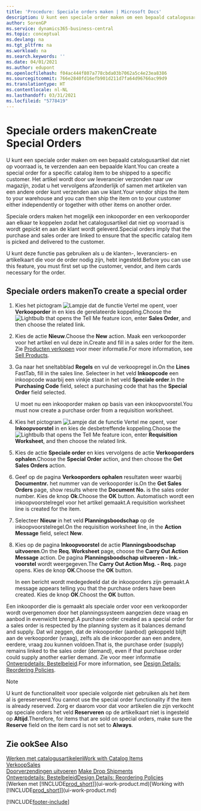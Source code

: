 ```yaml
---
title: 'Procedure: Speciale orders maken | Microsoft Docs'
description: U kunt een speciale order maken om een bepaald catalogusartikel dat niet op voorraad is, te verzenden aan een bepaalde klant. Het artikel wordt door uw leverancier verzonden naar uw magazijn, zodat u het vervolgens afzonderlijk of samen met artikelen van een andere order kunt verzenden aan uw klant.
author: SorenGP
ms.service: dynamics365-business-central
ms.topic: conceptual
ms.devlang: na
ms.tgt_pltfrm: na
ms.workload: na
ms.search.keywords: ''
ms.date: 04/01/2021
ms.author: edupont
ms.openlocfilehash: f04ac444f807a778cbda03b7062a5c4e23ea8386
ms.sourcegitcommit: 766e2840fd16efb901d211d7fa64d96766ac99d9
ms.translationtype: HT
ms.contentlocale: nl-NL
ms.lasthandoff: 03/31/2021
ms.locfileid: "5778419"
---
```

# <a name="create-special-orders"></a><span data-ttu-id="9c79c-104">Speciale orders maken</span><span class="sxs-lookup"><span data-stu-id="9c79c-104">Create Special Orders</span></span>
<span data-ttu-id="9c79c-105">U kunt een speciale order maken om een bepaald catalogusartikel dat niet op voorraad is, te verzenden aan een bepaalde klant.</span><span class="sxs-lookup"><span data-stu-id="9c79c-105">You can create a special order for a specific catalog item to be shipped to a specific customer.</span></span> <span data-ttu-id="9c79c-106">Het artikel wordt door uw leverancier verzonden naar uw magazijn, zodat u het vervolgens afzonderlijk of samen met artikelen van een andere order kunt verzenden aan uw klant.</span><span class="sxs-lookup"><span data-stu-id="9c79c-106">Your vendor ships the item to your warehouse and you can then ship the item on to your customer either independently or together with other items on another order.</span></span>  

<span data-ttu-id="9c79c-107">Speciale orders maken het mogelijk een inkooporder en een verkooporder aan elkaar te koppelen zodat het catalogusartikel dat niet op voorraad is wordt gepickt en aan de klant wordt geleverd.</span><span class="sxs-lookup"><span data-stu-id="9c79c-107">Special orders imply that the purchase and sales order are linked to ensure that the specific catalog item is picked and delivered to the customer.</span></span>  

<span data-ttu-id="9c79c-108">U kunt deze functie pas gebruiken als u de klanten-, leveranciers- en artikelkaart die voor de order nodig zijn, hebt ingesteld.</span><span class="sxs-lookup"><span data-stu-id="9c79c-108">Before you can use this feature, you must first set up the customer, vendor, and item cards necessary for the order.</span></span>  

## <a name="to-create-a-special-order"></a><span data-ttu-id="9c79c-109">Speciale orders maken</span><span class="sxs-lookup"><span data-stu-id="9c79c-109">To create a special order</span></span>  
1.  <span data-ttu-id="9c79c-110">Kies het pictogram ![Lampje dat de functie Vertel me opent](media/ui-search/search_small.png "Vertel me wat u wilt doen"), voer **Verkooporder** in en kies de gerelateerde koppeling.</span><span class="sxs-lookup"><span data-stu-id="9c79c-110">Choose the ![Lightbulb that opens the Tell Me feature](media/ui-search/search_small.png "Tell me what you want to do") icon, enter **Sales Order**, and then choose the related link.</span></span>  
2. <span data-ttu-id="9c79c-111">Kies de actie **Nieuw**.</span><span class="sxs-lookup"><span data-stu-id="9c79c-111">Choose the **New** action.</span></span> <span data-ttu-id="9c79c-112">Maak een  verkooporder voor het artikel en vul deze in.</span><span class="sxs-lookup"><span data-stu-id="9c79c-112">Create and fill in a  sales order for the item.</span></span> <span data-ttu-id="9c79c-113">Zie [Producten verkopen](sales-how-sell-products.md) voor meer informatie.</span><span class="sxs-lookup"><span data-stu-id="9c79c-113">For more information, see [Sell Products](sales-how-sell-products.md).</span></span>
3.  <span data-ttu-id="9c79c-114">Ga naar het sneltabblad **Regels** en vul de verkoopregel in.</span><span class="sxs-lookup"><span data-stu-id="9c79c-114">On the **Lines** FastTab, fill in the sales line.</span></span> <span data-ttu-id="9c79c-115">Selecteer in het veld **Inkoopcode** een inkoopcode waarbij een vinkje staat in het veld **Speciale order**.</span><span class="sxs-lookup"><span data-stu-id="9c79c-115">In the **Purchasing Code** field, select a purchasing code that has the **Special Order** field selected.</span></span>

    <span data-ttu-id="9c79c-116">U moet nu een inkooporder maken op basis van een inkoopvoorstel.</span><span class="sxs-lookup"><span data-stu-id="9c79c-116">You must now create a purchase order from a requisition worksheet.</span></span>  
4. <span data-ttu-id="9c79c-117">Kies het pictogram ![Lampje dat de functie Vertel me opent](media/ui-search/search_small.png "Vertel me wat u wilt doen"), voer **Inkoopvoorstel** in en kies de desbetreffende koppeling.</span><span class="sxs-lookup"><span data-stu-id="9c79c-117">Choose the ![Lightbulb that opens the Tell Me feature](media/ui-search/search_small.png "Tell me what you want to do") icon, enter **Requisition Worksheet**, and then choose the related link.</span></span>  
5. <span data-ttu-id="9c79c-118">Kies de actie **Speciale order** en kies vervolgens de actie **Verkooporders ophalen**.</span><span class="sxs-lookup"><span data-stu-id="9c79c-118">Choose the **Special Order** action, and then choose the **Get Sales Orders** action.</span></span>  
6.  <span data-ttu-id="9c79c-119">Geef op de pagina **Verkooporders ophalen** resultaten weer waarbij **Documentnr.** het nummer van de verkooporder is.</span><span class="sxs-lookup"><span data-stu-id="9c79c-119">On the **Get Sales Orders** page, show results where the **Document No.** is the sales order number.</span></span> <span data-ttu-id="9c79c-120">Kies de knop **Ok**.</span><span class="sxs-lookup"><span data-stu-id="9c79c-120">Choose the **OK** button.</span></span> <span data-ttu-id="9c79c-121">Automatisch wordt een inkoopvoorstelregel voor het artikel gemaakt.</span><span class="sxs-lookup"><span data-stu-id="9c79c-121">A requisition worksheet line is created for the item.</span></span>  
7.  <span data-ttu-id="9c79c-122">Selecteer **Nieuw** in het veld **Planningsboodschap** op de inkoopvoorstelregel.</span><span class="sxs-lookup"><span data-stu-id="9c79c-122">On the requisition worksheet line, in the **Action Message** field, select **New**.</span></span>  
8.  <span data-ttu-id="9c79c-123">Kies op de pagina **Inkoopvoorstel** de actie **Planningsboodschap uitvoeren**.</span><span class="sxs-lookup"><span data-stu-id="9c79c-123">On the **Req. Worksheet** page, choose the **Carry Out Action Message** action.</span></span> <span data-ttu-id="9c79c-124">De pagina **Planningsboodschap uitvoeren - Ink.-voorstel** wordt weergegeven.</span><span class="sxs-lookup"><span data-stu-id="9c79c-124">The **Carry Out Action Msg. - Req.** page opens.</span></span> <span data-ttu-id="9c79c-125">Kies de knop **OK**.</span><span class="sxs-lookup"><span data-stu-id="9c79c-125">Choose the **OK** button.</span></span>  

    <span data-ttu-id="9c79c-126">In een bericht wordt medegedeeld dat de inkooporders zijn gemaakt.</span><span class="sxs-lookup"><span data-stu-id="9c79c-126">A message appears telling you that the purchase orders have been created.</span></span> <span data-ttu-id="9c79c-127">Kies de knop **OK**.</span><span class="sxs-lookup"><span data-stu-id="9c79c-127">Choost the **OK** button.</span></span>  

<span data-ttu-id="9c79c-128">Een inkooporder die is gemaakt als speciale order voor een verkooporder wordt overgenomen door het planningssysteem aangezien deze vraag en aanbod in evenwicht brengt.</span><span class="sxs-lookup"><span data-stu-id="9c79c-128">A purchase order created as a special order for a sales order is respected by the planning system as it balances demand and supply.</span></span> <span data-ttu-id="9c79c-129">Dat wil zeggen, dat de inkooporder (aanbod) gekoppeld blijft aan de verkooporder (vraag), zelfs als die inkooporder aan een andere, eerdere, vraag zou kunnen voldoen.</span><span class="sxs-lookup"><span data-stu-id="9c79c-129">That is, the purchase order (supply) remains linked to the sales order (demand), even if that purchase order could supply another earlier demand.</span></span> <span data-ttu-id="9c79c-130">Zie voor meer informatie [Ontwerpdetails: Bestelbeleid](design-details-reservation-order-tracking-and-action-messaging.md).</span><span class="sxs-lookup"><span data-stu-id="9c79c-130">For more information, see [Design Details: Reordering Policies](design-details-reservation-order-tracking-and-action-messaging.md).</span></span>  

> [!NOTE]  
>  <span data-ttu-id="9c79c-131">U kunt de functionaliteit voor speciale volgorde niet gebruiken als het item al is gereserveerd.</span><span class="sxs-lookup"><span data-stu-id="9c79c-131">You cannot use the special order functionality if the item is already reserved.</span></span> <span data-ttu-id="9c79c-132">Zorg er daarom voor dat voor artikelen die zijn verkocht op speciale orders het veld **Reserveren** op de artikelkaart niet is ingesteld op **Altijd**.</span><span class="sxs-lookup"><span data-stu-id="9c79c-132">Therefore, for items that are sold on special orders, make sure the **Reserve** field on the item card is not set to **Always**.</span></span>  

## <a name="see-also"></a><span data-ttu-id="9c79c-133">Zie ook</span><span class="sxs-lookup"><span data-stu-id="9c79c-133">See Also</span></span>  
[<span data-ttu-id="9c79c-134">Werken met catalogusartikelen</span><span class="sxs-lookup"><span data-stu-id="9c79c-134">Work with Catalog Items</span></span>](inventory-how-work-nonstock-items.md)  
[<span data-ttu-id="9c79c-135">Verkoop</span><span class="sxs-lookup"><span data-stu-id="9c79c-135">Sales</span></span>](sales-manage-sales.md)  
<span data-ttu-id="9c79c-136">[Doorverzendingen uitvoeren](sales-how-drop-shipment.md) </span><span class="sxs-lookup"><span data-stu-id="9c79c-136">[Make Drop Shipments](sales-how-drop-shipment.md) </span></span>  
[<span data-ttu-id="9c79c-137">Ontwerpdetails: Bestelbeleid</span><span class="sxs-lookup"><span data-stu-id="9c79c-137">Design Details: Reordering Policies</span></span>](design-details-reservation-order-tracking-and-action-messaging.md)  
<span data-ttu-id="9c79c-138">[Werken met [!INCLUDE[prod_short](includes/prod_short.md)]](ui-work-product.md)</span><span class="sxs-lookup"><span data-stu-id="9c79c-138">[Working with [!INCLUDE[prod_short](includes/prod_short.md)]](ui-work-product.md)</span></span>


[!INCLUDE[footer-include](includes/footer-banner.md)]